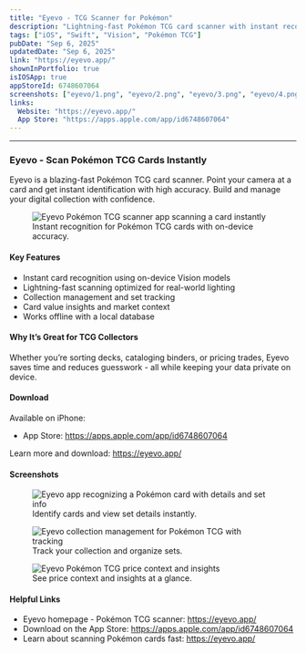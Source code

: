 ```yaml
---
title: "Eyevo - TCG Scanner for Pokémon"
description: "Lightning-fast Pokémon TCG card scanner with instant recognition and collection tracking."
tags: ["iOS", "Swift", "Vision", "Pokémon TCG"]
pubDate: "Sep 6, 2025"
updatedDate: "Sep 6, 2025"
link: "https://eyevo.app/"
shownInPortfolio: true
isIOSApp: true
appStoreId: 6748607064
screenshots: ["eyevo/1.png", "eyevo/2.png", "eyevo/3.png", "eyevo/4.png"]
links:
  Website: "https://eyevo.app/"
  App Store: "https://apps.apple.com/app/id6748607064"
---
```

---
### Eyevo - Scan Pokémon TCG Cards Instantly

Eyevo is a blazing-fast Pokémon TCG card scanner. Point your camera at a card and get instant identification with high accuracy. Build and manage your digital collection with confidence.

<figure>
  <img src="/eyevo/1.png" alt="Eyevo Pokémon TCG scanner app scanning a card instantly" loading="lazy" />
  <figcaption>Instant recognition for Pokémon TCG cards with on-device accuracy.</figcaption>
  
</figure>

#### Key Features

- Instant card recognition using on-device Vision models
- Lightning-fast scanning optimized for real-world lighting
- Collection management and set tracking
- Card value insights and market context
- Works offline with a local database

#### Why It’s Great for TCG Collectors

Whether you’re sorting decks, cataloging binders, or pricing trades, Eyevo saves time and reduces guesswork - all while keeping your data private on device.

#### Download

Available on iPhone:

- App Store: https://apps.apple.com/app/id6748607064

Learn more and download: https://eyevo.app/

#### Screenshots

<div class="grid grid-cols-1 sm:grid-cols-2 gap-4">
  <figure>
    <img src="/eyevo/2.png" alt="Eyevo app recognizing a Pokémon card with details and set info" loading="lazy" />
    <figcaption>Identify cards and view set details instantly.</figcaption>
  </figure>
  <figure>
    <img src="/eyevo/3.png" alt="Eyevo collection management for Pokémon TCG with tracking" loading="lazy" />
    <figcaption>Track your collection and organize sets.</figcaption>
  </figure>
  <figure>
    <img src="/eyevo/4.png" alt="Eyevo Pokémon TCG price context and insights" loading="lazy" />
    <figcaption>See price context and insights at a glance.</figcaption>
  </figure>
</div>

#### Helpful Links

- Eyevo homepage - Pokémon TCG scanner: https://eyevo.app/
- Download on the App Store: https://apps.apple.com/app/id6748607064
- Learn about scanning Pokémon cards fast: https://eyevo.app/
